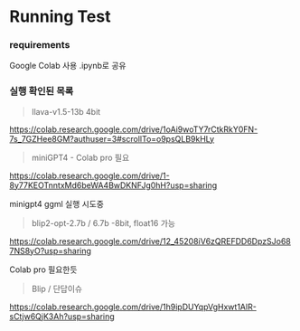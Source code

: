 # Running Test 

### requirements 
Google Colab 사용
.ipynb로 공유



### 실행 확인된 목록

>llava-v1.5-13b 4bit

https://colab.research.google.com/drive/1oAi9woTY7rCtkRkY0FN-7s_7GZHee8GM?authuser=3#scrollTo=o9psQLB9kHLy




>miniGPT4 - Colab pro 필요

https://colab.research.google.com/drive/1-8y77KEOTnntxMd6beWA4BwDKNFJg0hH?usp=sharing

minigpt4 ggml 실행 시도중




>blip2-opt-2.7b / 6.7b -8bit, float16 가능

https://colab.research.google.com/drive/12_45208iV6zQREFDD6DpzSJo687NS8yO?usp=sharing

Colab pro 필요한듯


>Blip / 단답이슈

https://colab.research.google.com/drive/1h9ipDUYqpVgHxwt1AlR-sCtjw6QjK3Ah?usp=sharing
